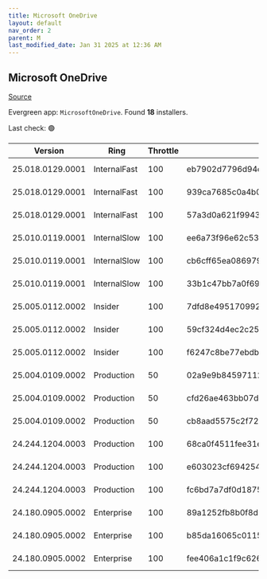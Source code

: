 ```yaml
---
title: Microsoft OneDrive
layout: default
nav_order: 2
parent: M
last_modified_date: Jan 31 2025 at 12:36 AM
---
```


## Microsoft OneDrive

[Source](https://onedrive.live.com/)

Evergreen app: `MicrosoftOneDrive`. Found **18** installers.

Last check: 🟢

| Version          | Ring         | Throttle | Sha256                                                           | Architecture | Type | URI                                                                                                                                                                  |
| ---------------- | ------------ | -------- | ---------------------------------------------------------------- | ------------ | ---- | -------------------------------------------------------------------------------------------------------------------------------------------------------------------- |
| 25.018.0129.0001 | InternalFast | 100      | eb7902d7796d94dfbc9dab8e860ef7271d50f236bf266700e457635fb2585535 | ARM64        | exe  | [https://oneclient.sfx.ms/Win/Installers/25.018.0129.0001/arm64/OneDriveSetup.exe](https://oneclient.sfx.ms/Win/Installers/25.018.0129.0001/arm64/OneDriveSetup.exe) |
| 25.018.0129.0001 | InternalFast | 100      | 939ca7685c0a4b00815fc77d21efac532d25c1eaa5aafb0a507ad92dd5647a53 | x64          | exe  | [https://oneclient.sfx.ms/Win/Installers/25.018.0129.0001/amd64/OneDriveSetup.exe](https://oneclient.sfx.ms/Win/Installers/25.018.0129.0001/amd64/OneDriveSetup.exe) |
| 25.018.0129.0001 | InternalFast | 100      | 57a3d0a621f99432751d715d5b1b0c47ff4dd272d2743b98e102a25a268dc2d4 | x86          | exe  | [https://oneclient.sfx.ms/Win/Installers/25.018.0129.0001/OneDriveSetup.exe](https://oneclient.sfx.ms/Win/Installers/25.018.0129.0001/OneDriveSetup.exe)             |
| 25.010.0119.0001 | InternalSlow | 100      | ee6a73f96e62c53cd0c1a5e4155bb721e342a5fc61fa34d6b056464f018afa14 | ARM64        | exe  | [https://oneclient.sfx.ms/Win/Installers/25.010.0119.0001/arm64/OneDriveSetup.exe](https://oneclient.sfx.ms/Win/Installers/25.010.0119.0001/arm64/OneDriveSetup.exe) |
| 25.010.0119.0001 | InternalSlow | 100      | cb6cff65ea086979f8fade87b3647cef63b37fc9019cb276955d24aa14b974d8 | x64          | exe  | [https://oneclient.sfx.ms/Win/Installers/25.010.0119.0001/amd64/OneDriveSetup.exe](https://oneclient.sfx.ms/Win/Installers/25.010.0119.0001/amd64/OneDriveSetup.exe) |
| 25.010.0119.0001 | InternalSlow | 100      | 33b1c47bb7a0f69e1e7ded5909b9c8f327622030ef253ca58c9a4277e7012877 | x86          | exe  | [https://oneclient.sfx.ms/Win/Installers/25.010.0119.0001/OneDriveSetup.exe](https://oneclient.sfx.ms/Win/Installers/25.010.0119.0001/OneDriveSetup.exe)             |
| 25.005.0112.0002 | Insider      | 100      | 7dfd8e49517099257f80e5f46768d8b58d21c2e473c7048c08cd2c9c5d0fa49a | ARM64        | exe  | [https://oneclient.sfx.ms/Win/Installers/25.005.0112.0002/arm64/OneDriveSetup.exe](https://oneclient.sfx.ms/Win/Installers/25.005.0112.0002/arm64/OneDriveSetup.exe) |
| 25.005.0112.0002 | Insider      | 100      | 59cf324d4ec2c25585d96971dfdea384609473efbb72626e17a6d29159743242 | x64          | exe  | [https://oneclient.sfx.ms/Win/Installers/25.005.0112.0002/amd64/OneDriveSetup.exe](https://oneclient.sfx.ms/Win/Installers/25.005.0112.0002/amd64/OneDriveSetup.exe) |
| 25.005.0112.0002 | Insider      | 100      | f6247c8be77ebdb2de3423cf7b5361861832a365c3343ee6025c50c7f53ec67d | x86          | exe  | [https://oneclient.sfx.ms/Win/Installers/25.005.0112.0002/OneDriveSetup.exe](https://oneclient.sfx.ms/Win/Installers/25.005.0112.0002/OneDriveSetup.exe)             |
| 25.004.0109.0002 | Production   | 50       | 02a9e9b845971124ccbe0a366dd08d3e03e8ece159eaaa5bae38d4b80684d8b7 | ARM64        | exe  | [https://oneclient.sfx.ms/Win/Installers/25.004.0109.0002/arm64/OneDriveSetup.exe](https://oneclient.sfx.ms/Win/Installers/25.004.0109.0002/arm64/OneDriveSetup.exe) |
| 25.004.0109.0002 | Production   | 50       | cfd26ae463bb07dd8c8bcb144306339d4ad11a28cdff23deaa26b4e72c613c9f | x64          | exe  | [https://oneclient.sfx.ms/Win/Installers/25.004.0109.0002/amd64/OneDriveSetup.exe](https://oneclient.sfx.ms/Win/Installers/25.004.0109.0002/amd64/OneDriveSetup.exe) |
| 25.004.0109.0002 | Production   | 50       | cb8aad5575c2f7220c865d5d9c93e2fe87cad58dc7e413cb65245e2ddd68791c | x86          | exe  | [https://oneclient.sfx.ms/Win/Installers/25.004.0109.0002/OneDriveSetup.exe](https://oneclient.sfx.ms/Win/Installers/25.004.0109.0002/OneDriveSetup.exe)             |
| 24.244.1204.0003 | Production   | 100      | 68ca0f4511fee31ee45232b660d0918f281930b1336bb6054feff077c2ef14ee | ARM64        | exe  | [https://oneclient.sfx.ms/Win/Installers/24.244.1204.0003/arm64/OneDriveSetup.exe](https://oneclient.sfx.ms/Win/Installers/24.244.1204.0003/arm64/OneDriveSetup.exe) |
| 24.244.1204.0003 | Production   | 100      | e603023cf6942548c2ff43afd2a1f602517dfba1c95145b468ca29174de494f7 | x64          | exe  | [https://oneclient.sfx.ms/Win/Installers/24.244.1204.0003/amd64/OneDriveSetup.exe](https://oneclient.sfx.ms/Win/Installers/24.244.1204.0003/amd64/OneDriveSetup.exe) |
| 24.244.1204.0003 | Production   | 100      | fc6bd7a7df0d187525b862628fbd2f6abe14b448a36ef52c70919a78647b6bbf | x86          | exe  | [https://oneclient.sfx.ms/Win/Installers/24.244.1204.0003/OneDriveSetup.exe](https://oneclient.sfx.ms/Win/Installers/24.244.1204.0003/OneDriveSetup.exe)             |
| 24.180.0905.0002 | Enterprise   | 100      | 89a1252fb8b0f8d3b6b86adfbe9c2d722b7f264194790c28d242ee1447dfe078 | ARM64        | exe  | [https://oneclient.sfx.ms/Win/Installers/24.180.0905.0002/arm64/OneDriveSetup.exe](https://oneclient.sfx.ms/Win/Installers/24.180.0905.0002/arm64/OneDriveSetup.exe) |
| 24.180.0905.0002 | Enterprise   | 100      | b85da16065c0115773e1a27b312e03203030e1a83c5c2272fdf1b89495bbf9bc | x64          | exe  | [https://oneclient.sfx.ms/Win/Installers/24.180.0905.0002/amd64/OneDriveSetup.exe](https://oneclient.sfx.ms/Win/Installers/24.180.0905.0002/amd64/OneDriveSetup.exe) |
| 24.180.0905.0002 | Enterprise   | 100      | fee406a1c1f9c626fa45653e04c7468965bee00dfe503f058a980f84d5be6185 | x86          | exe  | [https://oneclient.sfx.ms/Win/Installers/24.180.0905.0002/OneDriveSetup.exe](https://oneclient.sfx.ms/Win/Installers/24.180.0905.0002/OneDriveSetup.exe)             |
